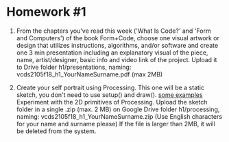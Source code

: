 # Homework #1

1. From the chapters you've read this week ('What Is Code?' and 'Form and Computers') of the book Form+Code, choose one 
visual artwork or design that utilizes instructions, algorithms, and/or software and create one 3 min presentation including
an explanatory visual of the piece, name, artist/designer, basic info and video link of the project. Upload it to Drive folder h1/presentations, naming: vcds2105f18_h1_YourNameSurname.pdf (max 2MB)

2. Create your self portrait using Processing. This one will be a static sketch, you don't need to use setup() and draw().
[some examples](https://www.openprocessing.org/browse/?q=self+portrait&time=anytime&type=all#)
Experiment with the 2D primitives of Processing. Upload the sketch folder in a single .zip (max. 2 MB) on Google Drive 
folder h1/processing, naming: vcds2105f18_h1_YourNameSurname.zip (Use English characters for your name and surname please) 
If the file is larger than 2MB, it will be deleted from the system.
